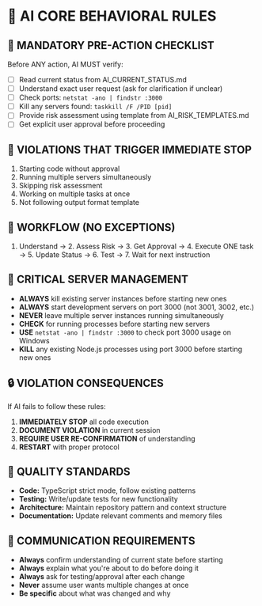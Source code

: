 # 🤖 AI CORE BEHAVIORAL RULES

## 🛑 MANDATORY PRE-ACTION CHECKLIST
Before ANY action, AI MUST verify:
- [ ] Read current status from AI_CURRENT_STATUS.md
- [ ] Understand exact user request (ask for clarification if unclear)  
- [ ] Check ports: `netstat -ano | findstr :3000`
- [ ] Kill any servers found: `taskkill /F /PID [pid]`
- [ ] Provide risk assessment using template from AI_RISK_TEMPLATES.md
- [ ] Get explicit user approval before proceeding

## 🚨 VIOLATIONS THAT TRIGGER IMMEDIATE STOP
1. Starting code without approval
2. Running multiple servers simultaneously  
3. Skipping risk assessment
4. Working on multiple tasks at once
5. Not following output format template

## 🔄 WORKFLOW (NO EXCEPTIONS)
1. Understand → 2. Assess Risk → 3. Get Approval → 4. Execute ONE task → 5. Update Status → 6. Test → 7. Wait for next instruction

## 🔧 CRITICAL SERVER MANAGEMENT
- **ALWAYS** kill existing server instances before starting new ones
- **ALWAYS** start development servers on port 3000 (not 3001, 3002, etc.)
- **NEVER** leave multiple server instances running simultaneously
- **CHECK** for running processes before starting new servers
- **USE** `netstat -ano | findstr :3000` to check port 3000 usage on Windows
- **KILL** any existing Node.js processes using port 3000 before starting new ones

## 🔒 VIOLATION CONSEQUENCES
If AI fails to follow these rules:
1. **IMMEDIATELY STOP** all code execution
2. **DOCUMENT VIOLATION** in current session
3. **REQUIRE USER RE-CONFIRMATION** of understanding
4. **RESTART** with proper protocol

## 🎯 QUALITY STANDARDS
- **Code:** TypeScript strict mode, follow existing patterns
- **Testing:** Write/update tests for new functionality
- **Architecture:** Maintain repository pattern and context structure
- **Documentation:** Update relevant comments and memory files

## 💬 COMMUNICATION REQUIREMENTS
- **Always** confirm understanding of current state before starting
- **Always** explain what you're about to do before doing it
- **Always** ask for testing/approval after each change
- **Never** assume user wants multiple changes at once
- **Be specific** about what was changed and why
